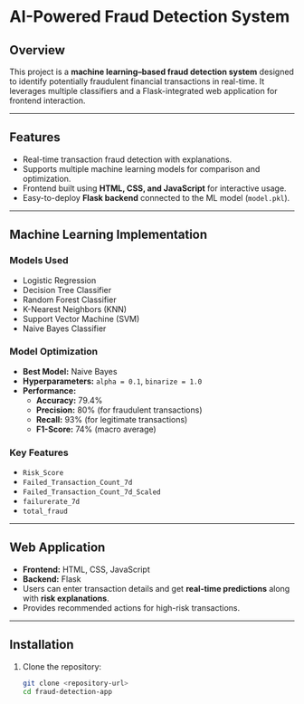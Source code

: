 # AI-Powered Fraud Detection System

## Overview
This project is a **machine learning–based fraud detection system** designed to identify potentially fraudulent financial transactions in real-time. It leverages multiple classifiers and a Flask-integrated web application for frontend interaction.

---

## Features
- Real-time transaction fraud detection with explanations.
- Supports multiple machine learning models for comparison and optimization.
- Frontend built using **HTML, CSS, and JavaScript** for interactive usage.
- Easy-to-deploy **Flask backend** connected to the ML model (`model.pkl`).

---

## Machine Learning Implementation

### Models Used
- Logistic Regression
- Decision Tree Classifier
- Random Forest Classifier
- K-Nearest Neighbors (KNN)
- Support Vector Machine (SVM)
- Naive Bayes Classifier

### Model Optimization
- **Best Model:** Naive Bayes
- **Hyperparameters:** `alpha = 0.1`, `binarize = 1.0`
- **Performance:**
  - **Accuracy:** 79.4%
  - **Precision:** 80% (for fraudulent transactions)
  - **Recall:** 93% (for legitimate transactions)
  - **F1-Score:** 74% (macro average)

### Key Features
- `Risk_Score`
- `Failed_Transaction_Count_7d`
- `Failed_Transaction_Count_7d_Scaled`
- `failurerate_7d`
- `total_fraud`

---

## Web Application
- **Frontend:** HTML, CSS, JavaScript
- **Backend:** Flask
- Users can enter transaction details and get **real-time predictions** along with **risk explanations**.
- Provides recommended actions for high-risk transactions.

---

## Installation
1. Clone the repository:
   ```bash
   git clone <repository-url>
   cd fraud-detection-app
